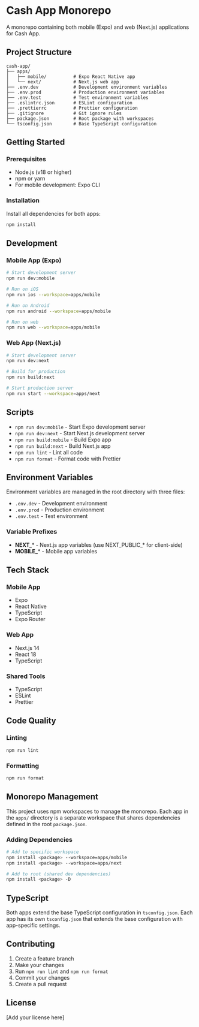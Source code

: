 # Cash App Monorepo

A monorepo containing both mobile (Expo) and web (Next.js) applications for Cash App.

## Project Structure

```
cash-app/
├── apps/
│   ├── mobile/          # Expo React Native app
│   └── next/            # Next.js web app
├── .env.dev             # Development environment variables
├── .env.prod            # Production environment variables
├── .env.test            # Test environment variables
├── .eslintrc.json       # ESLint configuration
├── .prettierrc          # Prettier configuration
├── .gitignore           # Git ignore rules
├── package.json         # Root package with workspaces
└── tsconfig.json        # Base TypeScript configuration

```

## Getting Started

### Prerequisites

- Node.js (v18 or higher)
- npm or yarn
- For mobile development: Expo CLI

### Installation

Install all dependencies for both apps:

```bash
npm install
```

## Development

### Mobile App (Expo)

```bash
# Start development server
npm run dev:mobile

# Run on iOS
npm run ios --workspace=apps/mobile

# Run on Android
npm run android --workspace=apps/mobile

# Run on web
npm run web --workspace=apps/mobile
```

### Web App (Next.js)

```bash
# Start development server
npm run dev:next

# Build for production
npm run build:next

# Start production server
npm run start --workspace=apps/next
```

## Scripts

- `npm run dev:mobile` - Start Expo development server
- `npm run dev:next` - Start Next.js development server
- `npm run build:mobile` - Build Expo app
- `npm run build:next` - Build Next.js app
- `npm run lint` - Lint all code
- `npm run format` - Format code with Prettier

## Environment Variables

Environment variables are managed in the root directory with three files:

- `.env.dev` - Development environment
- `.env.prod` - Production environment
- `.env.test` - Test environment

### Variable Prefixes

- **NEXT_*** - Next.js app variables (use NEXT_PUBLIC_* for client-side)
- **MOBILE_*** - Mobile app variables

## Tech Stack

### Mobile App
- Expo
- React Native
- TypeScript
- Expo Router

### Web App
- Next.js 14
- React 18
- TypeScript

### Shared Tools
- TypeScript
- ESLint
- Prettier

## Code Quality

### Linting

```bash
npm run lint
```

### Formatting

```bash
npm run format
```

## Monorepo Management

This project uses npm workspaces to manage the monorepo. Each app in the `apps/` directory is a separate workspace that shares dependencies defined in the root `package.json`.

### Adding Dependencies

```bash
# Add to specific workspace
npm install <package> --workspace=apps/mobile
npm install <package> --workspace=apps/next

# Add to root (shared dev dependencies)
npm install <package> -D
```

## TypeScript

Both apps extend the base TypeScript configuration in `tsconfig.json`. Each app has its own `tsconfig.json` that extends the base configuration with app-specific settings.

## Contributing

1. Create a feature branch
2. Make your changes
3. Run `npm run lint` and `npm run format`
4. Commit your changes
5. Create a pull request

## License

[Add your license here]
